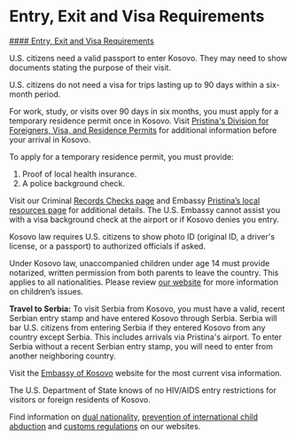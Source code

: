 # Entry, Exit and Visa Requirements

[#### Entry, Exit and Visa Requirements](javascript:void(0); "Entry, Exit and Visa Requirements")

U.S. citizens need a valid passport to enter Kosovo. They may need to show documents stating the purpose of their visit.

U.S. citizens do not need a visa for trips lasting up to 90 days within a six-month period.

For work, study, or visits over 90 days in six months, you must apply for a temporary residence permit once in Kosovo. Visit [Pristina's Division for Foreigners, Visa, and Residence Permits](https://mpb.rks-gov.net/f/45/Temporary-residence-permit-for-foreigners) for additional information before your arrival in Kosovo.

To apply for a temporary residence permit, you must provide:

1. Proof of local health insurance.
2. A police background check.

Visit our Criminal [Records Checks page](https://travel.state.gov/content/passports/en/abroad/legal-matters/criminal-record-check.html) and Embassy [Pristina’s local resources page](https://xk.usembassy.gov/u-s-citizen-services/local-resources-of-u-s-citizens/fingerprint-and-criminal-record-checks/) for additional details. The U.S. Embassy cannot assist you with a visa background check at the airport or if Kosovo denies you entry.

Kosovo law requires U.S. citizens to show photo ID (original ID, a driver's license, or a passport) to authorized officials if asked.

Under Kosovo law, unaccompanied children under age 14 must provide notarized, written permission from both parents to leave the country. This applies to all nationalities. Please review [our website](https://xk.usembassy.gov/u-s-citizen-services/child-and-family-matters/) for more information on children’s issues.

**Travel to Serbia:** To visit Serbia from Kosovo, you must have a valid, recent Serbian entry stamp and have entered Kosovo through Serbia. Serbia will bar U.S. citizens from entering Serbia if they entered Kosovo from any country except Serbia. This includes arrivals via Pristina's airport. To enter Serbia without a recent Serbian entry stamp, you will need to enter from another neighboring country.

Visit the [Embassy of Kosovo](https://ambasadat.net/Shba) website for the most current visa information.

The U.S. Department of State knows of no HIV/AIDS entry restrictions for visitors or foreign residents of Kosovo.

Find information on [dual nationality](https://travel.state.gov/content/travel/en/international-travel/before-you-go/travelers-with-special-considerations/Dual-Nationality-Travelers.html "http://travel.state.gov/travel/cis_pa_tw/cis/cis_1753.html"), [prevention of international child abduction](https://travel.state.gov/content/childabduction/en/preventing.html "http://travel.state.gov/abduction/prevention/prevention_560.html") and [customs regulations](https://travel.state.gov/content/passports/en/go/customs.html) on our websites.